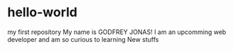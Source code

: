 # hello-world
my first repository
My name is GODFREY JONAS! I am an upcomming web developer and am so curious to learning New stuffs

